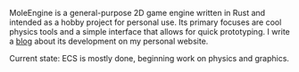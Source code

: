 MoleEngine is a general-purpose 2D game engine written in Rust and intended as a hobby project for personal use.
Its primary focuses are cool physics tools and a simple interface that allows for quick prototyping.
I write a [blog](https://moletrooper.github.io/blog/) about its development on my personal website.

Current state: ECS is mostly done, beginning work on physics and graphics.
